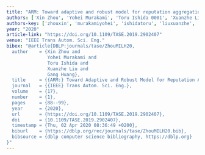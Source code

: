 ```yaml
---
title: "ARM: Toward adaptive and robust model for reputation aggregation"
authors: ['Xin Zhou', 'Yohei Murakami', 'Toru Ishida 0001', 'Xuanzhe Liu', 'Gang Huang 0001']
authors-key: ['zhouxin', 'murakamiyohei', 'ishidatoru', 'liuxuanzhe', 'huanggang']
year: "2020"
article-link: "https://doi.org/10.1109/TASE.2019.2902407"
venue: "IEEE Trans Autom. Sci. Eng."
bibex: "@article{DBLP:journals/tase/ZhouMILH20,
  author    = {Xin Zhou and
               Yohei Murakami and
               Toru Ishida and
               Xuanzhe Liu and
               Gang Huang},
  title     = {{ARM:} Toward Adaptive and Robust Model for Reputation Aggregation},
  journal   = {{IEEE} Trans Autom. Sci. Eng.},
  volume    = {17},
  number    = {1},
  pages     = {88--99},
  year      = {2020},
  url       = {https://doi.org/10.1109/TASE.2019.2902407},
  doi       = {10.1109/TASE.2019.2902407},
  timestamp = {Thu, 02 Apr 2020 08:36:49 +0200},
  biburl    = {https://dblp.org/rec/journals/tase/ZhouMILH20.bib},
  bibsource = {dblp computer science bibliography, https://dblp.org}
}"
---
```

